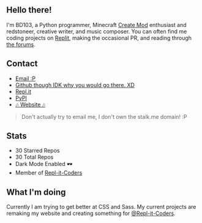 ## Hello there!

I'm BD103, a Python programmer, Minecraft [Create Mod](https://github.com/Creators-of-Create/Create) enthusiast and redstoneer, creative writer, and music composer. You can often find me coding projects on [Replit](https://replit.com), making the occasional PR, and reading through [the forums](https://replit.com/tallk).

## Contact

- [Email :P](mailto:dont@stalk.me)
- [Github though IDK why you would go there. XD](https://github.com/BD103)
- [Repl.it](https://replit.com/@BD103)
- [PyPI](https://pypi.org/user/BD103/)
- [🎶 Website 🎶](https://bd103.github.io)

> Don't actually try to email me, I don't own the stalk.me domain! :P

## Stats

- 30 Starred Repos
- 30 Total Repos
- Dark Mode Enabled 🕶️
- Member of [Repl-it-Coders](https://github.com/Repl-it-Coders)

## What I'm doing

Currently I am trying to get better at CSS and Sass. My current projects are remaking my website and creating something for [@Repl-it-Coders](https://github.com/Repl-it-Coders).
